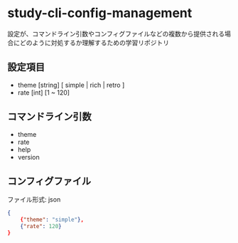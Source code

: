 # study-cli-config-management

設定が、コマンドライン引数やコンフィグファイルなどの複数から提供される場合にどのように対処するか理解するための学習リポジトリ

## 設定項目

- theme [string] [ simple | rich | retro ]
- rate [int] [1 ~ 120]

## コマンドライン引数

- theme
- rate
- help
- version

## コンフィグファイル

ファイル形式: json

```json
{
    {"theme": "simple"},
    {"rate": 120}
}
```
